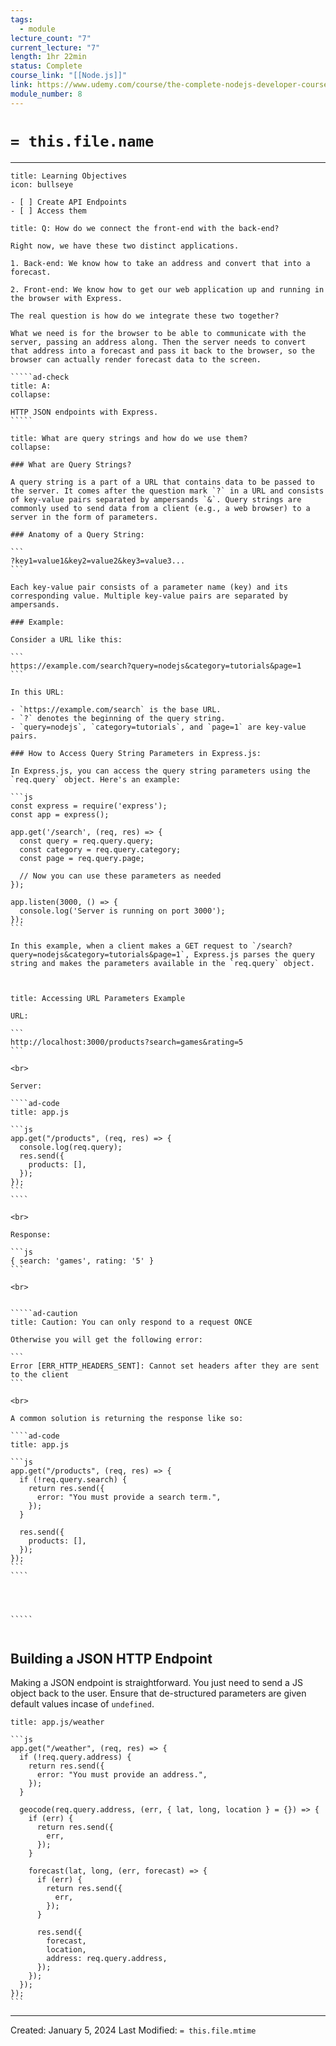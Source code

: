 ```yaml
---
tags:
  - module
lecture_count: "7"
current_lecture: "7"
length: 1hr 22min
status: Complete
course_link: "[[Node.js]]"
link: https://www.udemy.com/course/the-complete-nodejs-developer-course-2/learn/lecture/13729056#learning-tools
module_number: 8
---
```

# `= this.file.name`
---

```ad-hint
title: Learning Objectives
icon: bullseye

- [ ] Create API Endpoints
- [ ] Access them

```

``````ad-question
title: Q: How do we connect the front-end with the back-end?

Right now, we have these two distinct applications.

1. Back-end: We know how to take an address and convert that into a forecast.

2. Front-end: We know how to get our web application up and running in the browser with Express.

The real question is how do we integrate these two together?

What we need is for the browser to be able to communicate with the server, passing an address along. Then the server needs to convert that address into a forecast and pass it back to the browser, so the browser can actually render forecast data to the screen.

`````ad-check
title: A:
collapse:

HTTP JSON endpoints with Express.
`````

``````

``````ad-question
title: What are query strings and how do we use them?
collapse: 

### What are Query Strings?

A query string is a part of a URL that contains data to be passed to the server. It comes after the question mark `?` in a URL and consists of key-value pairs separated by ampersands `&`. Query strings are commonly used to send data from a client (e.g., a web browser) to a server in the form of parameters.

### Anatomy of a Query String:

```
?key1=value1&key2=value2&key3=value3...
```

Each key-value pair consists of a parameter name (key) and its corresponding value. Multiple key-value pairs are separated by ampersands.

### Example:

Consider a URL like this:

```
https://example.com/search?query=nodejs&category=tutorials&page=1
```

In this URL:

- `https://example.com/search` is the base URL.
- `?` denotes the beginning of the query string.
- `query=nodejs`, `category=tutorials`, and `page=1` are key-value pairs.

### How to Access Query String Parameters in Express.js:

In Express.js, you can access the query string parameters using the `req.query` object. Here's an example:

```js
const express = require('express');
const app = express();

app.get('/search', (req, res) => {
  const query = req.query.query;
  const category = req.query.category;
  const page = req.query.page;
  
  // Now you can use these parameters as needed
});

app.listen(3000, () => {
  console.log('Server is running on port 3000');
});
```

In this example, when a client makes a GET request to `/search?query=nodejs&category=tutorials&page=1`, Express.js parses the query string and makes the parameters available in the `req.query` object.



``````

``````ad-abstract
title: Accessing URL Parameters Example

URL:

```
http://localhost:3000/products?search=games&rating=5
```

<br>

Server:

````ad-code
title: app.js

```js
app.get("/products", (req, res) => {
  console.log(req.query);
  res.send({
    products: [],
  });
});
```
````

<br>

Response:

```js
{ search: 'games', rating: '5' }
```

<br>


`````ad-caution
title: Caution: You can only respond to a request ONCE

Otherwise you will get the following error:

```
Error [ERR_HTTP_HEADERS_SENT]: Cannot set headers after they are sent to the client
```

<br>

A common solution is returning the response like so:

````ad-code
title: app.js

```js
app.get("/products", (req, res) => {
  if (!req.query.search) {
    return res.send({
      error: "You must provide a search term.",
    });
  }

  res.send({
    products: [],
  });
});
```
````




`````


``````


## Building a JSON HTTP Endpoint

Making a JSON endpoint is straightforward. You just need to send a JS object back to the user. Ensure that de-structured parameters are given default values incase of `undefined`. 

````ad-code
title: app.js/weather

```js
app.get("/weather", (req, res) => {
  if (!req.query.address) {
    return res.send({
      error: "You must provide an address.",
    });
  }

  geocode(req.query.address, (err, { lat, long, location } = {}) => {
    if (err) {
      return res.send({
        err,
      });
    }

    forecast(lat, long, (err, forecast) => {
      if (err) {
        return res.send({
          err,
        });
      }

      res.send({
        forecast,
        location,
        address: req.query.address,
      });
    });
  });
});
```
````

---
Created: January 5, 2024
Last Modified: `= this.file.mtime`
